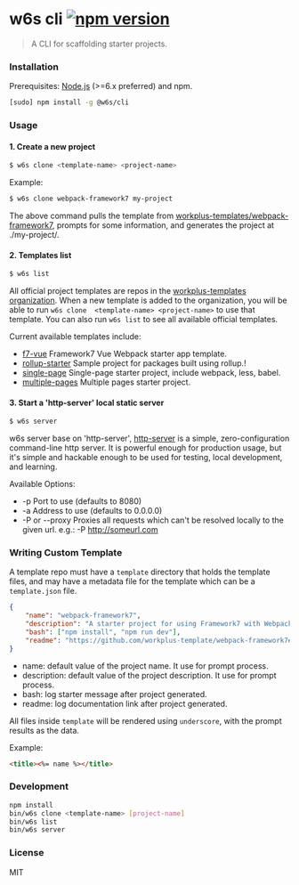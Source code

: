 # w6s cli [![npm version](https://badge.fury.io/js/%40w6s%2Fcli.svg)](https://badge.fury.io/js/%40w6s%2Fcli)

> A CLI for scaffolding starter projects.

### Installation

Prerequisites: [Node.js](https://nodejs.org/en/) (>=6.x preferred) and npm.

```bash
[sudo] npm install -g @w6s/cli
```

### Usage

#### 1. Create a new project

```bash
$ w6s clone <template-name> <project-name>
```

Example:

```bash
$ w6s clone webpack-framework7 my-project
```

The above command pulls the template from [workplus-templates/webpack-framework7](https://github.com/workplus-templates/webpack-framework7), prompts for some information, and generates the project at ./my-project/.

#### 2. Templates list

```bash
$ w6s list
```

All official project templates are repos in the [workplus-templates organization](https://github.com/workplus-templates). When a new template is added to the organization, you will be able to run `w6s clone  <template-name> <project-name>` to use that template. You can also run `w6s list` to see all available official templates.

Current available templates include:

* [f7-vue](https://github.com/workplus-templates/f7-vue) Framework7 Vue Webpack starter app template.
* [rollup-starter](https://github.com/workplus-templates/rollup-starter) Sample project for packages built using rollup.!
* [single-page](https://github.com/workplus-templates/single-page) Single-page starter project, include webpack, less, babel.
* [multiple-pages](https://github.com/workplus-templates/multiple-pages) Multiple pages starter project.


#### 3. Start a 'http-server' local static server

```bash
$ w6s server
```

w6s server base on 'http-server', [http-server](https://github.com/indexzero/http-server) is a simple, zero-configuration command-line http server. It is powerful enough for production usage, but it's simple and hackable enough to be used for testing, local development, and learning.

Available Options:

* -p Port to use (defaults to 8080)
* -a Address to use (defaults to 0.0.0.0)
* -P or --proxy Proxies all requests which can't be resolved locally to the given url. e.g.: -P http://someurl.com

### Writing Custom Template

A template repo must have a `template` directory that holds the template files, and may have a metadata file for the template which can be a `template.json` file.

```json
{
    "name": "webpack-framework7",
    "description": "A starter project for using Framework7 with Webpack via Babel!",
    "bash": ["npm install", "npm run dev"],
    "readme": "https://github.com/workplus-template/webpack-framework7#readme"
}
```

* name: default value of the project name. It use for prompt process.
* description: default value of the project description. It use for prompt process.
* bash: log starter message after project generated.
* readme: log documentation link after project generated.

All files inside `template` will be rendered using `underscore`, with the prompt results as the data.

Example:

```html
<title><%= name %></title>
```
### Development

```bash
npm install
bin/w6s clone <template-name> [project-name]
bin/w6s list
bin/w6s server
```

### License

MIT
